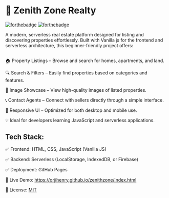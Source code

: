 # 🏡 Zenith Zone Realty
[![forthebadge](https://forthebadge.com/images/badges/uses-js.png)](https://orjiude.tech)
[![forthebadge](http://forthebadge.com/images/badges/built-with-love.svg)](https://orjiude.tech)


A modern, serverless real estate platform designed for listing and discovering properties effortlessly. Built with Vanilla js for the frontend and serverless architecture, this beginner-friendly project offers:
##
🏠 Property Listings – Browse and search for homes, apartments, and land.

🔍 Search & Filters – Easily find properties based on categories and features.

📸 Image Showcase – View high-quality images of listed properties.

📞 Contact Agents – Connect with sellers directly through a simple interface.

📱 Responsive UI – Optimized for both desktop and mobile use.

💡 Ideal for developers learning JavaScript and serverless applications.

## Tech Stack:
✅ Frontend: HTML, CSS, JavaScript (Vanilla JS)

✅ Backend: Serverless (LocalStorage, IndexedDB, or Firebase)

✅ Deployment: GitHub Pages

🔗 Live Demo: <a href="https://orjihenry.github.io/zenithzone/index.html" target="_blank" rel="noopener noreferrer">https://orjihenry.github.io/zenithzone/index.html</a>


📜 License: [MIT](https://choosealicense.com/licenses/mit/)